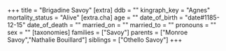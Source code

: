 +++
title = "Brigadine Savoy"
[extra]
ddb = ""
kingraph_key = "Agnes"
mortality_status = "Alive"
[extra.cha]
age = ""
date_of_birth = "date#1185-12-15"
date_of_death = ""
married_on = ""
married_to = ""
pronouns = ""
sex = ""
[taxonomies]
families = ["Savoy"]
parents = ["Monroe Savoy","Nathalie Bouillard"]
siblings = ["Othello Savoy"]
+++

